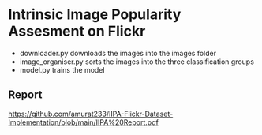 # Intrinsic Image Popularity Assesment on Flickr

- downloader.py downloads the images into the images folder
- image_organiser.py sorts the images into the three classification groups
- model.py trains the model

## Report
https://github.com/amurat233/IIPA-Flickr-Dataset-Implementation/blob/main/IIPA%20Report.pdf
